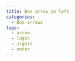 ```yaml
---
title: Box arrow in left
categories:
  - Box arrows
tags:
  - arrow
  - login
  - signin
  - enter
---
```

